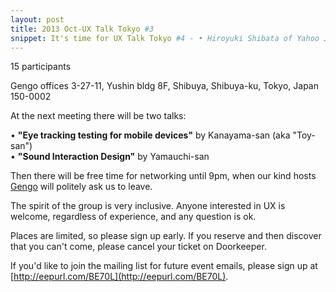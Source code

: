```yaml
---
layout: post
title: 2013 Oct-UX Talk Tokyo #3
snippet: It's time for UX Talk Tokyo #4 - • Hiroyuki Shibata of Yahoo Japan will give a presentation on -
---
```

15 participants

Gengo offices 3-27-11, Yushin bldg 8F, Shibuya, Shibuya-ku, Tokyo, Japan 150-0002

At the next meeting there will be two talks:

• <strong>"Eye tracking testing for mobile devices"</strong> by Kanayama-san (aka "Toy-san")<br>
 • <strong>"Sound Interaction Design"</strong> by Yamauchi-san

Then there will be free time for networking until 9pm, when our kind hosts [Gengo](http://gengo.com) will politely ask us to leave.

The spirit of the group is very inclusive. Anyone interested in UX is welcome, regardless of experience, and any question is ok.

Places are limited, so please sign up early. If you reserve and then discover that you can't come, please cancel your ticket on Doorkeeper.

If you'd like to join the mailing list for future event emails, please sign up at [http://eepurl.com/BE70L](http://eepurl.com/BE70L).

